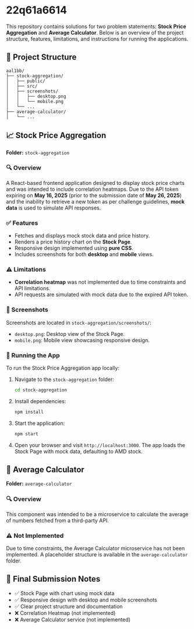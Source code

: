 # 22q61a6614

This repository contains solutions for two problem statements: **Stock Price Aggregation** and **Average Calculator**. Below is an overview of the project structure, features, limitations, and instructions for running the applications.

## 📁 Project Structure

```
aal1bb/
├── stock-aggregation/
│   ├── public/
│   ├── src/
│   ├── screenshots/
│   │   ├── desktop.png
│   │   └── mobile.png
│   └── ...
├── average-calculator/
│   └── ...
```

## 📈 Stock Price Aggregation

**Folder:** `stock-aggregation`

### 🔍 Overview

A React-based frontend application designed to display stock price charts and was intended to include correlation heatmaps. Due to the API token expiring on **May 16, 2025** (prior to the submission date of **May 26, 2025**) and the inability to retrieve a new token as per challenge guidelines, **mock data** is used to simulate API responses.

### ✅ Features

- Fetches and displays mock stock data and price history.
- Renders a price history chart on the **Stock Page**.
- Responsive design implemented using **pure CSS**.
- Includes screenshots for both **desktop** and **mobile** views.

### ⚠️ Limitations

- **Correlation heatmap** was not implemented due to time constraints and API limitations.
- API requests are simulated with mock data due to the expired API token.

### 📸 Screenshots

Screenshots are located in `stock-aggregation/screenshots/`:
- `desktop.png`: Desktop view of the Stock Page.
- `mobile.png`: Mobile view showcasing responsive design.

### 🚀 Running the App

To run the Stock Price Aggregation app locally:

1. Navigate to the `stock-aggregation` folder:
   ```bash
   cd stock-aggregation
   ```
2. Install dependencies:
   ```bash
   npm install
   ```
3. Start the application:
   ```bash
   npm start
   ```
4. Open your browser and visit `http://localhost:3000`. The app loads the Stock Page with mock data, defaulting to AMD stock.

## 🧮 Average Calculator

**Folder:** `average-calculator`

### 🔍 Overview

This component was intended to be a microservice to calculate the average of numbers fetched from a third-party API.

### ⚠️ Not Implemented

Due to time constraints, the Average Calculator microservice has not been implemented. A placeholder structure is available in the `average-calculator` folder.

## 📌 Final Submission Notes

- ✅ Stock Page with chart using mock data
- ✅ Responsive design with desktop and mobile screenshots
- ✅ Clear project structure and documentation
- ❌ Correlation Heatmap (not implemented)
- ❌ Average Calculator service (not implemented)
